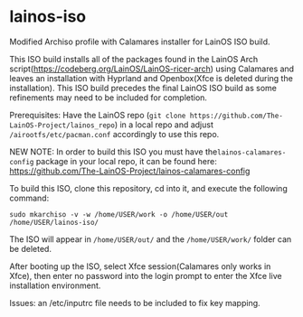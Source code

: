 # lainos-iso
Modified Archiso profile with Calamares installer for LainOS ISO build.

This ISO build installs all of the packages found in the LainOS Arch script(https://codeberg.org/LainOS/LainOS-ricer-arch) using Calamares and leaves an installation with Hyprland and Openbox(Xfce is deleted during the installation). This ISO build precedes the final LainOS ISO build as some refinements may need to be included for completion.

Prerequisites: Have the LainOS repo (`git clone https://github.com/The-LainOS-Project/lainos_repo`) in a local repo and adjust `/airootfs/etc/pacman.conf` accordingly to use this repo.

NEW NOTE: In order to build this ISO you must have the`lainos-calamares-config` package in your local repo, it can be found here: https://github.com/The-LainOS-Project/lainos-calamares-config

To build this ISO, clone this repository, cd into it, and execute the following command:

`sudo mkarchiso -v -w /home/USER/work -o /home/USER/out /home/USER/lainos-iso/`

The ISO will appear in `/home/USER/out/` and the `/home/USER/work/` folder can be deleted.

After booting up the ISO, select Xfce session(Calamares only works in Xfce), then enter no password into the login prompt to enter the Xfce live installation environment.

Issues: an /etc/inputrc file needs to be included to fix key mapping.